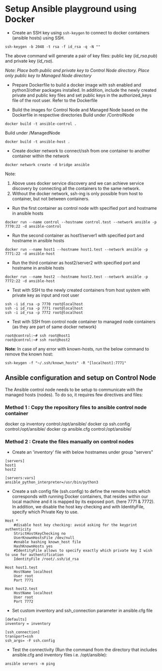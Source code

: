 # Setup Ansible playground using Docker

* Create an SSH key using `ssh-keygen` to connect to docker containers (ansible hosts) using SSH.

```
ssh-keygen -b 2048 -t rsa -f id_rsa -q -N ""
```
The above command will generate a pair of key files: public key (_id_rsa.pub_) and private key (_id_rsa_).

_Note: Place both public and private key to Control Node directory. Place only public key to Managed Node directory_

* Prepare Dockerfile to build a docker image with ssh enabled and python3/other packages installed. In addition, include the newly created private and public key files and set public keys in the authorized_keys file of the root user. Refer to the Dockerfile

* Build the images for Control Node and Managed Node based on the Dockerfile in respective directories
Build under /ControlNode
```
docker build -t ansible-control .
```
Build under /ManagedNode
```
docker build -t ansible-host .
```

* Create docker network to connect/ssh from one container to another container within the network
```
docker network create -d bridge ansible
```

Note:
1. Above uses docker service discovery and we can achieve service discovery by connecting all the containers to the same network.
2. Without the docker network, ssh-ing is only possible from host to container, but not between containers.

* Run the first container as control node with specified port and hostname in ansible hosts
```
docker run --name control --hostname control.test --network ansible -p 7770:22 -d ansible-control
```

* Run the second container as host1/server1 with specified port and hostname in ansible hosts
```
docker run --name host1 --hostname host1.test --network ansible -p 7771:22 -d ansible-host
```

 * Run the third container as host2/server2 with specified port and hostname in ansible hosts
```
docker run --name host2 --hostname host2.test --network ansible -p 7772:22 -d ansible-host
```

* Test with SSH to the newly created containers from host system with private key as input and root user
```
ssh -i id_rsa -p 7770 root@localhost
ssh -i id_rsa -p 7771 root@localhost
ssh -i id_rsa -p 7772 root@localhost
```
* Test with SSH from control node container to managed node containers (as they are part of same docker network)
```
root@control:~# ssh root@host1
root@control:~# ssh root@host2
```

 __Note__: In case of any error with known-hosts, run the below command to remove the known host:
```
ssh-keygen -f "~/.ssh/known_hosts" -R "[localhost]:7771"
```

## Ansible configuration and setup on Control Node

The Ansible control node needs to be setup to communicate with the managed hosts (nodes). To do so, it requires few directives and files:

### Method 1 : Copy the repository files to ansible control node container
docker cp inventory control:/opt/ansible/
docker cp ssh.config control:/opt/ansible/
docker cp ansible.cfg control:/opt/ansible/

### Method 2 : Create the files manually on control nodes

* Create an 'inventory' file with below hostnames under group "servers"
```
[servers]
host1
host2

[servers:vars]
ansible_python_interpreter=/usr/bin/python3
```

* Create a ssh config file (ssh.config) to define the remote hosts which corresponds with running Docker containers, that resides within our local machine and it is mapped by its exposed port. (here 7771 & 7772). In addition, we disable the host key checking and with IdentityFile, specify which Private Key to use.

```
Host *
    #disable host key checking: avoid asking for the keyprint authenticity
    StrictHostKeyChecking no
    UserKnownHostsFile /dev/null
    #enable hashing known_host file
    HashKnownHosts yes
    #IdentityFile allows to specify exactly which private key I wish to use for authentification
    IdentityFile /root/.ssh/id_rsa

Host host1.test
    HostName localhost
    User root
    Port 7771

Host host2.test
    HostName localhost
    User root
    Port 7772
```

* Set custom inventory and ssh_connection parameter in ansible.cfg file
```
[defaults]
inventory = inventory

[ssh_connection]
transport=ssh
ssh_args= -F ssh.config
```

* Test the connectivity (Run the command from the directory that includes ansible.cfg and inventory files i.e. /opt/ansible):
```
ansible servers -m ping
```
